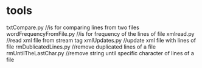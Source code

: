 # tools
txtCompare.py //is for comparing lines from two files
wordFrequencyFromFile.py //is for frequency of the lines of file
xmlread.py //read xml file from stream tag
xmlUpdates.py //update xml file with lines of file
rmDublicatedLines.py //remove duplicated lines of a file
rmUntilTheLastChar.py //remove string until specific character of lines of a file
